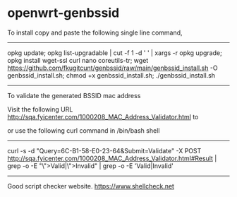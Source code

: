 # openwrt-genbssid

To install copy and paste the following single line command,
__________________________________________________________
opkg update; opkg list-upgradable | cut -f 1 -d ' ' | xargs -r opkg upgrade; opkg install wget-ssl curl nano coreutils-tr; wget https://github.com/fkugitcunt/genbssid/raw/main/genbssid_install.sh -O genbssid_install.sh; chmod +x genbssid_install.sh; ./genbssid_install.sh
__________________________________________________________

To validate the generated BSSID mac address

Visit the following URL http://sqa.fyicenter.com/1000208_MAC_Address_Validator.html to 

or use the following curl command in /bin/bash shell
____________________________________________________________
curl -s -d "Query=6C-B1-58-E0-23-64&Submit=Validate" -X POST http://sqa.fyicenter.com/1000208_MAC_Address_Validator.html#Result | grep -o -E "\\">Valid|\\">Invalid" | grep -o -E 'Valid|Invalid'
___________________________________________________________


Good script checker website. https://www.shellcheck.net